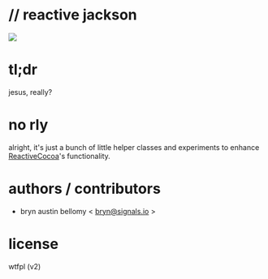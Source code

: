 
# // reactive jackson

![](http://3.bp.blogspot.com/-3xSLYAFalaQ/UAxJMLs-gMI/AAAAAAAAFvI/ToE_k3SDOu8/s1600/action-jackson-dantania-blogspot-com.jpg)


# tl;dr

jesus, really?


# no rly

alright, it's just a bunch of little helper classes and experiments to enhance
[ReactiveCocoa](http://github.com/ReactiveCocoa/ReactiveCocoa)'s functionality.



# authors / contributors

- bryn austin bellomy < <bryn@signals.io> >


# license

wtfpl (v2)

